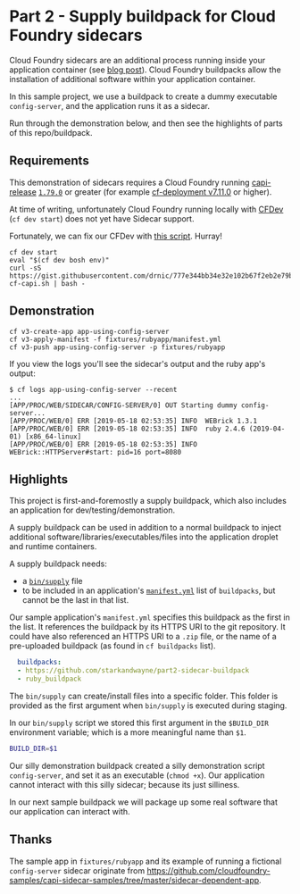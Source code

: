 # Part 2 - Supply buildpack for Cloud Foundry sidecars

Cloud Foundry sidecars are an additional process running inside your application container (see [blog post](https://www.cloudfoundry.org/blog/how-to-push-an-app-to-cloud-foundry-with-sidecars/)). Cloud Foundry buildpacks allow the installation of additional software within your application container.

In this sample project, we use a buildpack to create a dummy executable `config-server`, and the application runs it as a sidecar.

Run through the demonstration below, and then see the highlights of parts of this repo/buildpack.

## Requirements

This demonstration of sidecars requires a Cloud Foundry running [capi-release](https://github.com/cloudfoundry/capi-release) [`1.79.0`](https://github.com/cloudfoundry/capi-release/releases/tag/1.79.0) or greater (for example [cf-deployment v7.11.0](https://github.com/cloudfoundry/cf-deployment/releases/tag/v7.11.0) or higher).

At time of writing, unfortunately Cloud Foundry running locally with [CFDev](https://github.com/cloudfoundry-incubator/cfdev) (`cf dev start`) does not yet have Sidecar support.

Fortunately, we can fix our CFDev with [this script](https://gist.github.com/drnic/777e344bb34e32e102b67f2eb2e79bc1). Hurray!

```plain
cf dev start
eval "$(cf dev bosh env)"
curl -sS https://gist.githubusercontent.com/drnic/777e344bb34e32e102b67f2eb2e79bc1/raw/344696301f133622044082fd321a75093d123951/update-cf-capi.sh | bash -
```

## Demonstration

```plain
cf v3-create-app app-using-config-server
cf v3-apply-manifest -f fixtures/rubyapp/manifest.yml
cf v3-push app-using-config-server -p fixtures/rubyapp
```

If you view the logs you'll see the sidecar's output and the ruby app's output:

```plain
$ cf logs app-using-config-server --recent
...
[APP/PROC/WEB/SIDECAR/CONFIG-SERVER/0] OUT Starting dummy config-server...
[APP/PROC/WEB/0] ERR [2019-05-18 02:53:35] INFO  WEBrick 1.3.1
[APP/PROC/WEB/0] ERR [2019-05-18 02:53:35] INFO  ruby 2.4.6 (2019-04-01) [x86_64-linux]
[APP/PROC/WEB/0] ERR [2019-05-18 02:53:35] INFO  WEBrick::HTTPServer#start: pid=16 port=8080
```

## Highlights

This project is first-and-foremostly a supply buildpack, which also includes an application for dev/testing/demonstration.

A supply buildpack can be used in addition to a normal buildpack to inject additional software/libraries/executables/files into the application droplet and runtime containers.

A supply buildpack needs:

* a [`bin/supply`](bin/supply) file
* to be included in an application's [`manifest.yml`](fixtures/rubyapp/manifest.yml) list of `buildpacks`, but cannot be the last in that list.

Our sample application's `manifest.yml` specifies this buildpack as the first in the list. It references the buildpack by its HTTPS URI to the git repository. It could have also referenced an HTTPS URI to a `.zip` file, or the name of a pre-uploaded buildpack (as found in `cf buildpacks` list).

```yaml
  buildpacks:
  - https://github.com/starkandwayne/part2-sidecar-buildpack
  - ruby_buildpack
```

The `bin/supply` can create/install files into a specific folder. This folder is provided as the first argument when `bin/supply` is executed during staging.

In our `bin/supply` script we stored this first argument in the `$BUILD_DIR` environment variable; which is a more meaningful name than `$1`.

```bash
BUILD_DIR=$1
```

Our silly demonstration buildpack created a silly demonstration script `config-server`, and set it as an executable (`chmod +x`). Our application cannot interact with this silly sidecar; because its just silliness.

In our next sample buildpack we will package up some real software that our application can interact with.

## Thanks

The sample app in `fixtures/rubyapp` and its example of running a fictional `config-server` sidecar originate from https://github.com/cloudfoundry-samples/capi-sidecar-samples/tree/master/sidecar-dependent-app.
